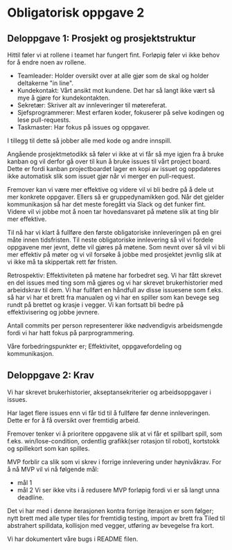# Obligatorisk oppgave 2

## Deloppgave 1: Prosjekt og prosjektstruktur

Hittil føler vi at rollene i teamet har fungert fint. Forløpig føler vi ikke behov for å endre noen av rollene.

- Teamleader: Holder oversikt over at alle gjør som de skal og holder deltakerne "in line".
- Kundekontakt: Vårt ansikt mot kundene. Det har så langt ikke vært så mye å gjøre for kundekontakten.
- Sekretær: Skriver alt av innleveringer til møtereferat.
- Sjefsprogrammerer: Mest erfaren koder, fokuserer på selve kodingen og lese pull-requests.
- Taskmaster: Har fokus på issues og oppgaver.

I tillegg til dette så jobber alle med kode og andre innspill.

Angående prosjektmetodikk så føler vi ikke at vi får så mye igjen fra å bruke kanban og vil derfor gå over til kun å bruke issues til vårt project board. 
Dette er fordi kanban projectboardet lager en kopi av issuet og oppdateres ikke automatisk slik som issuet gjør når vi merger en pull-request.

Fremover kan vi være mer effektive og videre vil vi bli bedre på å dele ut mer konkrete oppgaver. Ellers så er gruppedynamikken god.
Når det gjelder kommunikasjon så har det meste foregått via Slack og det funker fint. Videre vil vi jobbe mot å noen tar hovedansvaret på møtene slik at ting blir mer effektive.

Til nå har vi klart å fullføre den første obligatoriske innleveringen på en grei måte innen tidsfristen. Til neste obligatoriske innlevering så vil vi fordele oppgavene mer jevnt, dette vil gjøres på møtene.
Som nevnt over så vil vi bli mer effektiv på møter og vi vil forsøke å jobbe med prosjektet jevnlig slik at vi ikke må ta skippertak rett før fristen.

Retrospektiv:
Effektiviteten på møtene har forbedret seg. Vi har fått skrevet en del issues med ting som må gjøres og vi har skrevet brukerhistorier med arbeidskrav til dem. Vi har fullført en håndfull av disse issuesene som f.eks. så har vi har et brett fra manualen og vi har en spiller som kan bevege seg rundt på brettet og krasje i vegger. Vi kan fortsatt bli bedre på effektivisering og jobbe jevnere.

Antall commits per person representerer ikke nødvendigvis arbeidsmengde fordi vi har hatt fokus på parprogrammering.

Våre forbedringspunkter er;
Effektivitet, oppgavefordeling og kommunikasjon.

## Deloppgave 2: Krav
Vi har skrevet brukerhistorier, akseptansekriterier og arbeidsoppgaver i issues.

Har laget flere issues enn vi får tid til å fullføre før denne innleveringen. Dette er for å få oversikt over fremtidig arbeid.

Fremover tenker vi å prioritere oppgavene slik at vi får et spillbart spill, som f.eks. win/lose-condition, ordentlig grafikk(ser rotasjon til robot), kortstokk og spillekort som kan spilles. 

MVP forblir ca slik som vi skrev i forrige innlevering under høynivåkrav. 
For å nå MVP vil vi nå følgende mål:

- mål 1
- mål 2
Vi ser ikke vits i å redusere MVP forløpig fordi vi er så langt unna deadline.

Det vi har med i denne iterasjonen kontra forrige iterasjon er som følger; nytt brett med alle typer tiles for fremtidig testing, import av brett fra Tiled til abstrahert spilldata, kollisjon med vegger, utføring av bevegelse fra kort. 

Vi har dokumentert våre bugs i README filen.

